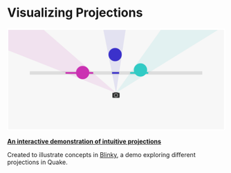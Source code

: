 # Visualizing Projections

![screen](screen.png)

__[An interactive demonstration of intuitive projections](http://shaunlebron.github.io/visualizing-projections)__

Created to illustrate concepts in
[Blinky](http://github.com/shaunlebron/blinky), a demo exploring different
projections in Quake.
